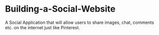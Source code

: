 # Building-a-Social-Website
A Social Application that will allow users to share images, chat, comments etc. on the internet just like Pinterest.
